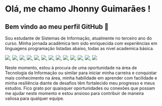 # Olá, me chamo Jhonny Guimarães ! 
## Bem vindo ao meu perfil GitHub 👋

Sou estudante de Sistemas de Informação, atualmente no terceiro ano do curso. 
Minha jornada acadêmica tem sido enriquecida com experiências em linguagens programação listadas abaixo, todas as nivel academica básica.

<img src="https://cdn.jsdelivr.net/gh/devicons/devicon@latest/icons/java/java-original.svg" />,
<img src="https://cdn.jsdelivr.net/gh/devicons/devicon@latest/icons/csharp/csharp-original.svg" />,
<img src="https://cdn.jsdelivr.net/gh/devicons/devicon@latest/icons/python/python-original-wordmark.svg" />,
<img src="https://cdn.jsdelivr.net/gh/devicons/devicon@latest/icons/php/php-original.svg" />,
<img src="https://cdn.jsdelivr.net/gh/devicons/devicon@latest/icons/css3/css3-original.svg" />,
<img src="https://cdn.jsdelivr.net/gh/devicons/devicon@latest/icons/html5/html5-original.svg" />,
<img src="https://cdn.jsdelivr.net/gh/devicons/devicon@latest/icons/angularjs/angularjs-original.svg" />,
<img src="https://cdn.jsdelivr.net/gh/devicons/devicon@latest/icons/dotnetcore/dotnetcore-original.svg" />,
<img src="https://cdn.jsdelivr.net/gh/devicons/devicon@latest/icons/nextjs/nextjs-original-wordmark.svg" />,
<img src="https://cdn.jsdelivr.net/gh/devicons/devicon@latest/icons/nodejs/nodejs-original-wordmark.svg" />,
<img src="https://cdn.jsdelivr.net/gh/devicons/devicon@latest/icons/redux/redux-original.svg" />,
<img src="https://cdn.jsdelivr.net/gh/devicons/devicon@latest/icons/typescript/typescript-original.svg" />,
<img src="https://cdn.jsdelivr.net/gh/devicons/devicon@latest/icons/mysql/mysql-original-wordmark.svg" />
          
          


Neste momento, estou à procura de uma oportunidade na área de Tecnologia da Informação ou similar para iniciar minha carreira e conquistar mais conhecimento na área, minha habilidade em aprender com facilidade e minha resiliência diante de desafios têm fortalecido meu progresso e meus estudos.
Fico grato por quaisquer oportunidades ou conexões que possam me ajudar neste momento e estou ansioso para contribuir de maneira valiosa para qualquer equipe.



